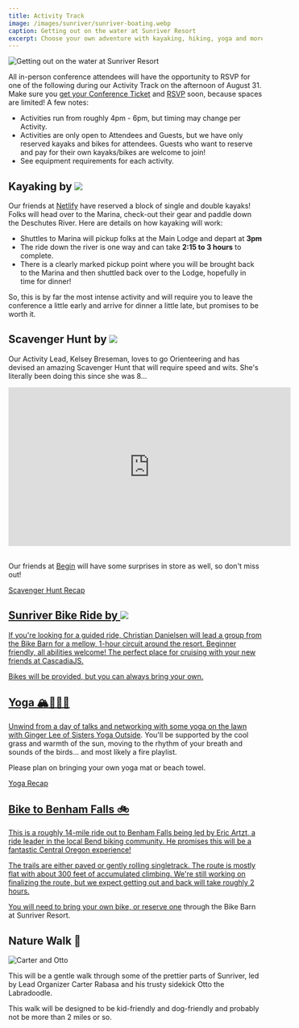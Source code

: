 ```yaml
---
title: Activity Track
image: /images/sunriver/sunriver-boating.webp
caption: Getting out on the water at Sunriver Resort
excerpt: Choose your own adventure with kayaking, hiking, yoga and more!
---
```

![Getting out on the water at Sunriver Resort](/images/sunriver/sunriver-boating.webp)

All in-person conference attendees will have the opportunity to RSVP for one of the following during our Activity Track on the afternoon of August 31. Make sure you [get your Conference Ticket](/tickets) and [RSVP](/home/dashboard) soon, because spaces are limited! A few notes:

- Activities run from roughly 4pm - 6pm, but timing may change per Activity.
- Activities are only open to Attendees and Guests, but we have only reserved kayaks and bikes for attendees. Guests who want to reserve and pay for their own kayaks/bikes are welcome to join!
- See equipment requirements for each activity.

<h2>Kayaking by <img src="/images/sponsors/netlify.svg"/></h2>

Our friends at [Netlify](/sponsors/netlify) have reserved a block of single and double kayaks! Folks will head over to the Marina, check-out their gear and paddle down the Deschutes River. Here are details on how kayaking will work:

- Shuttles to Marina will pickup folks at the Main Lodge and depart at **3pm**
- The ride down the river is one way and can take **2:15 to 3 hours** to complete. 
- There is a clearly marked pickup point where you will be brought back to the Marina and then shuttled back over to the Lodge, hopefully in time for dinner!

So, this is by far the most intense activity and will require you to leave the conference a little early and arrive for dinner a little late, but promises to be worth it.

<h2>Scavenger Hunt by <img src="/images/sponsors/begin.svg"/></h2>

Our Activity Lead, Kelsey Breseman, loves to go Orienteering and has devised an amazing Scavenger Hunt that will require speed and wits. She's literally been doing this since she was 8...

 <div class="video-container"><iframe width="560" height="315" src="https://www.youtube.com/embed/xgvIphYgT_E" title="YouTube video player" frameborder="0" allow="accelerometer; autoplay; clipboard-write; encrypted-media; gyroscope; picture-in-picture" allowfullscreen></iframe></div>
<br/>

Our friends at [Begin](/sponsors/begin) will have some surprises in store as well, so don't miss out!

<div class="cta secondary"><a href="/conference/scavenger-hunt">Scavenger Hunt Recap</div>

<h2>Sunriver Bike Ride by <img src="/images/sponsors/web3-storage.png"/></h2>

If you're looking for a guided ride, Christian Danielsen will lead a group from the Bike Barn for a mellow, 1-hour circuit around the resort. Beginner friendly, all abilities welcome! The perfect place for cruising with your new friends at CascadiaJS. 

Bikes will be provided, but you can always bring your own.

## Yoga 🏔🧘‍♀️✨

Unwind from a day of talks and networking with some yoga on the lawn with Ginger Lee of [Sisters Yoga Outside](http://www.shakatownyoga.com/). You'll be supported by the cool grass and warmth of the sun, moving to the rhythm of your breath and sounds of the birds... and most likely a fire playlist.

Please plan on bringing your own yoga mat or beach towel.

<div class="cta secondary"><a href="/conference/yoga">Yoga Recap</div>

## Bike to Benham Falls 🚲

This is a roughly 14-mile ride out to Benham Falls being led by Eric Artzt, a ride leader in the local Bend biking community. He promises this will be a fantastic Central Oregon experience!

The trails are either paved or gently rolling singletrack. The route is mostly flat with about 300 feet of accumulated climbing. We're still working on finalizing the route, but we expect getting out and back will take roughly 2 hours.

You will need to bring your own bike, or [reserve one](https://www.sunriverresort.com/activities/bike-rentals-family-paved-trails-perfect-for-learning-how-to-ride-a-bike) through the Bike Barn at Sunriver Resort.

## Nature Walk 🌲

![Carter and Otto](/images/organizers/carter-otto.jpg)

This will be a gentle walk through some of the prettier parts of Sunriver, led by Lead Organizer Carter Rabasa and his trusty sidekick Otto the Labradoodle. 

This walk will be designed to be kid-friendly and dog-friendly and probably not be more than 2 miles or so.


